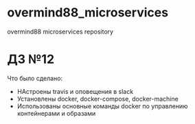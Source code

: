 # overmind88_microservices
overmind88 microservices repository

# ДЗ №12

Что было сделано:
- НАстроены travis и оповещения в slack
- Установлены docker, docker-compose, docker-machine
- Использованы основные команды docker по управлению контейнерами и образами
